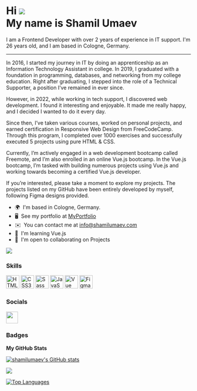 Hi ![](https://user-images.githubusercontent.com/18350557/176309783-0785949b-9127-417c-8b55-ab5a4333674e.gif)<br> My name is Shamil Umaev
====================================================================================================================================

I am a Frontend Developer with over 2 years of experience in IT support. I'm 26 years old, and I am based in Cologne, Germany.

------------------

In 2016, I started my journey in IT by doing an apprenticeship as an Information Technology Assistant in college. In 2019, I graduated with a foundation in programming, databases, and networking from my college education. Right after graduating, I stepped into the role of a Technical Supporter, a position I’ve remained in ever since.

However, in 2022, while working in tech support, I discovered web development. I found it interesting and enjoyable. It made me really happy, and I decided I wanted to do it every day.

Since then, I’ve taken various courses, worked on personal projects, and earned certification in Responsive Web Design from FreeCodeCamp. Through this program, I completed over 1000 exercises and successfully executed 5 projects using pure HTML & CSS.

Currently, I’m actively engaged in a web development bootcamp called Freemote, and I’m also enrolled in an online Vue.js bootcamp. In the Vue.js bootcamp, I’m tasked with building numerous projects using Vue.js and working towards becoming a certified Vue.js developer.

If you’re interested, please take a moment to explore my projects. The projects listed on my GitHub have been entirely developed by myself, following Figma designs provided.

* 🌍  I'm based in Cologne, Germany.
* 🖥️  See my portfolio at [MyPortfolio](http://shamilumaev.com)
* ✉️  You can contact me at [info@shamilumaev.com](mailto:info@shamilumaev.com)
* 🧠  I'm learning Vue.js
* 🤝  I'm open to collaborating on Projects

<a href="https://www.github.com/shamilumaev" target="_blank" rel="noreferrer"><img
src="https://img.shields.io/github/followers/shamilumaev?logo=github&style=for-the-badge&color=0891b2&labelColor=22272e" /></a>

### Skills


<p align="left">
<a href="https://developer.mozilla.org/en-US/docs/Glossary/HTML5" target="_blank" rel="noreferrer"><img src="https://raw.githubusercontent.com/danielcranney/readme-generator/main/public/icons/skills/html5-colored.svg" width="36" height="36" alt="HTML5" /></a>
<a href="https://www.w3.org/TR/CSS/#css" target="_blank" rel="noreferrer"><img src="https://raw.githubusercontent.com/danielcranney/readme-generator/main/public/icons/skills/css3-colored.svg" width="36" height="36" alt="CSS3" /></a>
<a href="https://sass-lang.com/" target="_blank" rel="noreferrer"><img src="https://raw.githubusercontent.com/danielcranney/readme-generator/main/public/icons/skills/sass-colored.svg" width="36" height="36" alt="Sass" /></a>
<a href="https://developer.mozilla.org/en-US/docs/Web/JavaScript" target="_blank" rel="noreferrer"><img src="https://raw.githubusercontent.com/danielcranney/readme-generator/main/public/icons/skills/javascript-colored.svg" width="36" height="36" alt="JavaScript" /></a>
<a href="https://vuejs.org/" target="_blank" rel="noreferrer"><img src="https://raw.githubusercontent.com/danielcranney/readme-generator/main/public/icons/skills/vuejs-colored.svg" width="36" height="36" alt="Vue" /></a>
<a href="https://www.figma.com/" target="_blank" rel="noreferrer"><img src="https://raw.githubusercontent.com/danielcranney/readme-generator/main/public/icons/skills/figma-colored.svg" width="36" height="36" alt="Figma" /></a>
</p>


### Socials

<p align="left"> <a href="https://www.github.com/shamilumaev" target="_blank" rel="noreferrer"><img src="https://raw.githubusercontent.com/danielcranney/readme-generator/main/public/icons/socials/github.svg" width="32" height="32" /></a></p>

### Badges

<b>My GitHub Stats</b>

<a href="http://www.github.com/shamilumaev"><img src="https://github-readme-stats.vercel.app/api?username=shamilumaev&show_icons=true&hide=&count_private=true&title_color=ffffff&text_color=ffffff&icon_color=0891b2&bg_color=22272e&hide_border=true&show_icons=true" alt="shamilumaev's GitHub stats" /></a>

<a href="http://www.github.com/shamilumaev"><img src="https://github-readme-streak-stats.herokuapp.com/?user=shamilumaev&stroke=ffffff&background=22272e&ring=ffffff&fire=ffffff&currStreakNum=ffffff&currStreakLabel=ffffff&sideNums=ffffff&sideLabels=ffffff&dates=ffffff&hide_border=true" /></a>

<a href="https://github.com/shamilumaev" align="left"><img src="https://github-readme-stats.vercel.app/api/top-langs/?username=shamilumaev&langs_count=10&title_color=ffffff&text_color=ffffff&icon_color=0891b2&bg_color=22272e&hide_border=true&locale=en&custom_title=Top%20%Languages" alt="Top Languages" /></a>
